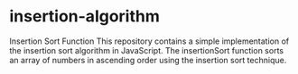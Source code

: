 # insertion-algorithm
Insertion Sort Function This repository contains a simple implementation of the insertion sort algorithm in JavaScript. The insertionSort function sorts an array of numbers in ascending order using the insertion sort technique.

